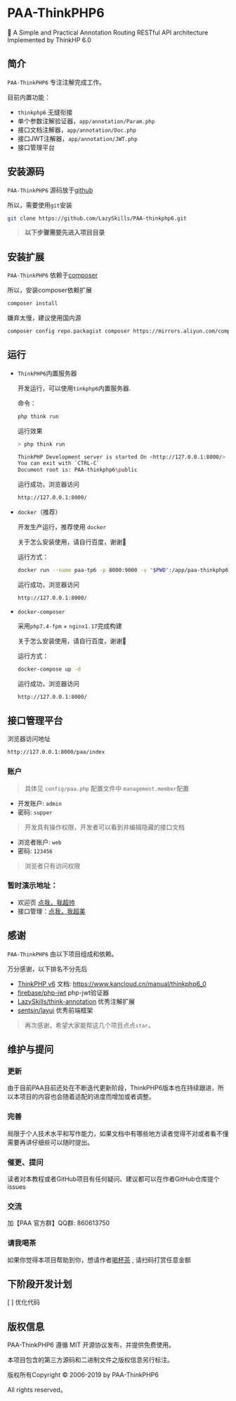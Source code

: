 # PAA-ThinkPHP6
🐘 A Simple and Practical Annotation Routing RESTful API architecture Implemented by ThinkHP 6.0

## 简介

`PAA-ThinkPHP6` 专注注解完成工作。

目前内置功能：

- `thinkphp6` 无缝衔接
- 单个参数注解验证器，`app/annotation/Param.php`
- 接口文档注解器，`app/annotation/Doc.php`
- 接口JWT注解器，`app/annotation/JWT.php`
- 接口管理平台

## 安装源码

`PAA-ThinkPHP6` 源码放于[github](https://github.com/LazySkills/PAA-thinkphp6)

所以，需要使用`git`安装

```bash
git clone https://github.com/LazySkills/PAA-thinkphp6.git
```

> **以下步骤需要先进入项目目录**

## 安装扩展

`PAA-ThinkPHP6` 依赖于[composer](https://china-wangyu.github.io/views/php/composer/)

所以，安装composer依赖扩展

```bash
composer install
```

嫌弃太慢，建议使用国内源

```bash
composer config repo.packagist composer https://mirrors.aliyun.com/composer/
```


## 运行

- `ThinkPHP6`内置服务器

    开发运行，可以使用`tinkphp6`内置服务器.
    
    命令：
    
    ```php
    php think run
    ```
    
    运行效果
    
    ```bash
    > php think run
    
    ThinkPHP Development server is started On <http://127.0.0.1:8000/>
    You can exit with `CTRL-C`
    Document root is: PAA-thinkphp6\public
    ```
    
    运行成功，浏览器访问
    
    ```bash
    http://127.0.0.1:8000/
    ```
- `docker`（推荐） 
    
   开发生产运行，推荐使用 `docker`
   
   关于怎么安装使用，请自行百度，谢谢🙏
   
   运行方式：
   
   ```bash
   docker run --name paa-tp6 -p 8000:9000 -v "$PWD":/app/paa-thinkphp6 chinawangyu/paa-thinkphp6
   ```
   
   运行成功，浏览器访问
       
   ```bash
   http://127.0.0.1:8000/
   ```

- `docker-composer`

   采用`php7.4-fpm` + `nginx1.17`完成构建
   
   关于怎么安装使用，请自行百度，谢谢🙏
    
          
   运行方式：
  
   ```bash
   docker-compose up -d
   ```
  
   运行成功，浏览器访问
      
   ```bash
   http://127.0.0.1:8000/
   ```
      

## 接口管理平台

浏览器访问地址

```bash
http://127.0.0.1:8000/paa/index
```

### 账户

> 具体见 `config/paa.php` 配置文件中 `management.member`配置

- 开发账户: `admin`
- 密码: `supper`

> 开发具有操作权限，开发者可以看到并编辑隐藏的接口文档

- 浏览者账户: `web`
- 密码: `123456`

> 浏览者只有访问权限

### 暂时演示地址：

- 欢迎页 [点我，我超帅](http://paa.tp6.devilgod.cn)
- 接口管理：[点我，我超美](http://paa.tp6.devilgod.cn/paa/index)
    
## 感谢

`PAA-ThinkPHP6` 由以下项目组成和依赖。

万分感谢，以下排名不分先后

- [ThinkPHP v6](https://github.com/top-think/framework) 文档: https://www.kancloud.cn/manual/thinkphp6_0
- [firebase/php-jwt](https://packagist.org/packages/firebase/php-jwt) php-jwt验证器
- [LazySkills/think-annotation](https://github.com/LazySkills/think-annotation) 优秀注解扩展
- [sentsin/layui](https://github.com/sentsin/layui) 优秀前端框架

> 再次感谢，希望大家能帮这几个项目点点`star`。

## 维护与提问

### 更新
由于目前PAA目前还处在不断迭代更新阶段，ThinkPHP6版本也在持续跟进，所以本项目的内容也会随着适配的进度而增加或者调整。

### 完善
局限于个人技术水平和写作能力，如果文档中有哪些地方读者觉得不对或者看不懂需要再讲仔细些可以随时提出。

### 催更、提问
读者对本教程或者GitHub项目有任何疑问、建议都可以在作者GitHub仓库提个issues

### 交流
加【PAA 官方群】QQ群: 860613750

### 请我喝茶
如果你觉得本项目帮助到你，想请作者[喝杯茶](https://camo.githubusercontent.com/7c3599367e8cde0a4ea6d0cd97103794a4e18af1/68747470733a2f2f6368696e612d77616e6779752e6769746875622e696f2f2f5452522fe68993e8b58f2f616c697061792e6a7067) , 请扫码打赏任意金额

## 下阶段开发计划
[ ] 优化代码

## 版权信息
PAA-ThinkPHP6 遵循 MIT 开源协议发布，并提供免费使用。

本项目包含的第三方源码和二进制文件之版权信息另行标注。

版权所有Copyright © 2006-2019 by PAA-ThinkPHP6

All rights reserved。